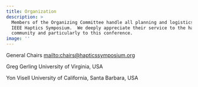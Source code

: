 ```yaml
---
title: Organization
description: >
  Members of the Organizing Committee handle all planning and logistics for the
  IEEE Haptics Symposium.  We deeply appreciate their service to the haptics
  community and particularly to this conference.
image: ''
---
```

General Chairs   <mailto:chairs@hapticssymposium.org>

Greg Gerling   University of Virginia, USA

Yon Visell   University of California, Santa Barbara, USA
